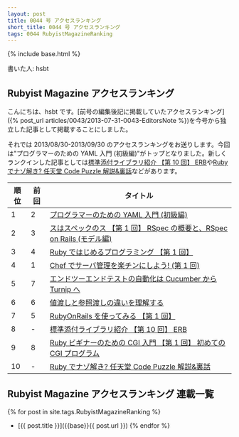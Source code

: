 ```yaml
---
layout: post
title: 0044 号 アクセスランキング
short_title: 0044 号 アクセスランキング
tags: 0044 RubyistMagazineRanking
---
```

{% include base.html %}


書いた人: hsbt

## Rubyist Magazine アクセスランキング

こんにちは、hsbt です。[前号の編集後記に掲載していたアクセスランキング]({% post_url articles/0043/2013-07-31-0043-EditorsNote %})を今号から独立した記事として掲載することにしました。

それでは 2013/08/30-2013/09/30 のアクセスランキングをお送りします。今回は"プログラマーのための YAML 入門 (初級編)"がトップとなりました。新しくランクインした記事としては[標準添付ライブラリ紹介 【第 10 回】 ERB](http://magazine.rubyist.net/?0017-BundledLibraries)や[Ruby でナゾ解き? 任天堂 Code Puzzle 解説&amp;裏話](http://magazine.rubyist.net/?0043-CodePuzzle)などがあります。

| 順位| 前回| タイトル|
|---|---|---|
| 1| 2| [プログラマーのための YAML 入門 (初級編)](http://magazine.rubyist.net/?0009-YAML)|
| 2| 3| [スはスペックのス 【第 1 回】 RSpec の概要と、RSpec on Rails (モデル編)](http://magazine.rubyist.net/?0021-Rspec)|
| 3| 4| [Ruby ではじめるプログラミング 【第 1 回】](http://magazine.rubyist.net/?0002-FirstProgramming)|
| 4| 1| [Chef でサーバ管理を楽チンにしよう! (第 1 回)](http://magazine.rubyist.net/?0035-ChefInDECOLOG)|
| 5| 7| [エンドツーエンドテストの自動化は Cucumber から Turnip へ](http://magazine.rubyist.net/?0042-FromCucumberToTurnip)|
| 6| 6| [値渡しと参照渡しの違いを理解する](http://magazine.rubyist.net/?0032-CallByValueAndCallByReference)|
| 7| 5| [RubyOnRails を使ってみる 【第 1 回】](http://magazine.rubyist.net/?0004-RubyOnRails)|
| 8| -| [標準添付ライブラリ紹介 【第 10 回】 ERB](http://magazine.rubyist.net/?0017-BundledLibraries)|
| 9| 8| [Ruby ビギナーのための CGI 入門 【第 1 回】 初めての CGI プログラム](http://magazine.rubyist.net/?0011-CGIProgrammingForRubyBeginners)|
| 10| -| [Ruby でナゾ解き? 任天堂 Code Puzzle 解説&amp;裏話](http://magazine.rubyist.net/?0043-CodePuzzle)|


## Rubyist Magazine アクセスランキング 連載一覧

{% for post in site.tags.RubyistMagazineRanking %}
  - [{{ post.title }}]({{base}}{{ post.url }})
{% endfor %}


